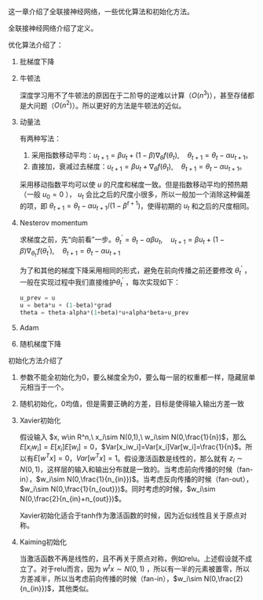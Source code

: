 这一章介绍了全联接神经网络，一些优化算法和初始化方法。



全联接神经网络介绍了定义。



优化算法介绍了：

1. 批梯度下降

2. 牛顿法

   深度学习用不了牛顿法的原因在于二阶导的逆难以计算（$O(n^3)$），甚至存储都是大问题（$O(n^2)$）。所以更好的方法是牛顿法的近似。

3. 动量法

   有两种写法：

   1. 采用指数移动平均：$u_{t+1}=\beta u_t+(1-\beta)\nabla_\theta f(\theta_t),\quad \theta_{t+1}=\theta_t-\alpha u_{t+1}$。
   2. 直接加，衰减过去梯度：$u_{t+1}=\beta u_t+\nabla_\theta f(\theta_t),\quad \theta_{t+1}=\theta_t-\alpha u_{t+1}$。

   采用移动指数平均可以使 $u$ 的尺度和梯度一致。但是指数移动平均的预热期（一般 $u_0=0$ ）， $u_t$ 会比之后的尺度小很多，所以一般加一个消除这种偏差的项，即 $\theta_{t+1}=\theta_t-\alpha u_{t+1}/(1-\beta^{t+1})$，使得初期的 $u_t$ 和之后的尺度相同。

4. Nesterov momentum

   求梯度之前，先“向前看”一步。$\theta_t^\prime=\theta_t-\alpha\beta u_t,\quad u_{t+1}=\beta u_t+(1-\beta)\nabla_{\theta_t^\prime} f(\theta_t^\prime),\quad \theta_{t+1}=\theta_t-\alpha u_{t+1}$

   为了和其他的梯度下降采用相同的形式，避免在前向传播之前还要修改 $\theta_t^\prime$ ，一般在实现过程中我们直接维护$\theta_t^\prime$ ，每次实现如下：

   ```python
   u_prev = u
   u = beta*u + (1-beta)*grad
   theta = theta-alpha*(1+beta)*u+alpha*beta+u_prev
   ```

5. Adam

6. 随机梯度下降



初始化方法介绍了

1. 参数不能全初始化为0，要么梯度全为0，要么每一层的权重都一样，隐藏层单元相当于一个。

2. 随机初始化，0均值，但是需要正确的方差，目标是使得输入输出方差一致

3. Xavier初始化

   假设输入 $x, w\in R^n,\ x_i\sim N(0,1),\ w_i\sim N(0,\frac{1}{n})$，那么 $E[x_iw_i]=E[x_i]E[w_i]=0$，$Var[x_iw_i]=Var[x_i]Var[w_i]=\frac{1}{n}$。所以有$E[w^Tx]=0$，$Var[w^Tx]=1$。假设激活函数是线性的，那么就有 $z_i\sim N(0,1)$，这样层的输入和输出分布就是一致的。当考虑前向传播的时候（fan-in），$w_i\sim N(0,\frac{1}{n_{in}})$。当考虑反向传播的时候（fan-out），$w_i\sim N(0,\frac{1}{n_{out}})$。同时考虑的时候，$w_i\sim N(0,\frac{2}{n_{in}+n_{out}})$。

   Xavier初始化适合于tanh作为激活函数的时候，因为近似线性且关于原点对称。

4. Kaiming初始化

   当激活函数不再是线性的，且不再关于原点对称，例如relu。上述假设就不成立了。对于relu而言，因为 $w^tx\sim N(0,1)$ ，所以有一半的元素被置零，所以方差减半，所以当考虑前向传播的时候（fan-in），$w_i\sim N(0,\frac{2}{n_{in}})$，其他类似。